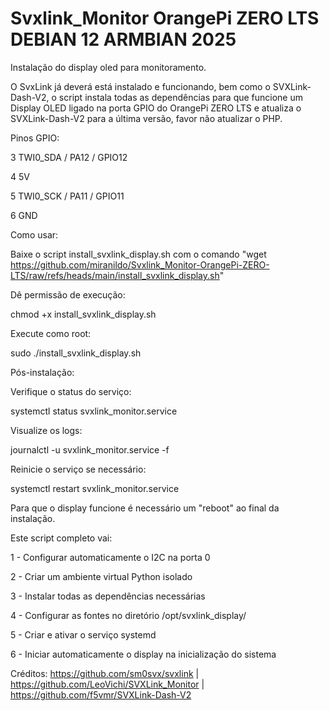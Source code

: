 # Svxlink_Monitor OrangePi ZERO LTS DEBIAN 12 ARMBIAN 2025
Instalação do display oled para monitoramento.

O SvxLink já deverá está instalado e funcionando, bem como o SVXLink-Dash-V2, o script instala todas as dependências para que funcione um Display OLED ligado na porta GPIO do OrangePi ZERO LTS e atualiza o SVXLink-Dash-V2 para a última versão, favor não atualizar o PHP.

Pinos GPIO:

3 TWI0_SDA / PA12 / GPIO12

4 5V

5 TWI0_SCK / PA11 / GPIO11

6 GND

Como usar:

Baixe o script install_svxlink_display.sh com o comando "wget https://github.com/miranildo/Svxlink_Monitor-OrangePi-ZERO-LTS/raw/refs/heads/main/install_svxlink_display.sh"

Dê permissão de execução:

chmod +x install_svxlink_display.sh

Execute como root:

sudo ./install_svxlink_display.sh

Pós-instalação:

Verifique o status do serviço:

systemctl status svxlink_monitor.service

Visualize os logs:

journalctl -u svxlink_monitor.service -f

Reinicie o serviço se necessário:

systemctl restart svxlink_monitor.service

Para que o display funcione é necessário um "reboot" ao final da instalação.

Este script completo vai:

1 - Configurar automaticamente o I2C na porta 0

2 - Criar um ambiente virtual Python isolado

3 - Instalar todas as dependências necessárias

4 - Configurar as fontes no diretório /opt/svxlink_display/

5 - Criar e ativar o serviço systemd

6 - Iniciar automaticamente o display na inicialização do sistema

Créditos: https://github.com/sm0svx/svxlink | https://github.com/LeoVichi/SVXLink_Monitor | https://github.com/f5vmr/SVXLink-Dash-V2

